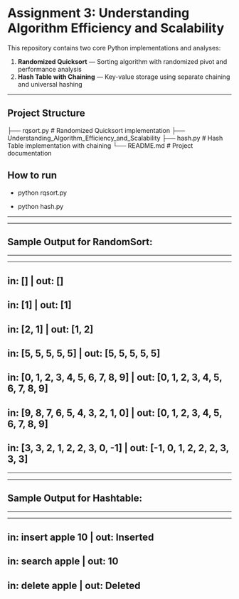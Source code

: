 # Assignment 3: Understanding Algorithm Efficiency and Scalability

This repository contains two core Python implementations and analyses:

1. **Randomized Quicksort** — Sorting algorithm with randomized pivot and performance analysis  
2. **Hash Table with Chaining** — Key-value storage using separate chaining and universal hashing  

---

## Project Structure
├── rqsort.py # Randomized Quicksort implementation
├── Understanding_Algorithm_Efficiency_and_Scalability
├── hash.py # Hash Table implementation with chaining
└── README.md # Project documentation

## How to run

- python rqsort.py

- python hash.py

----------------------------------------
----------------------------------------
## Sample Output for RandomSort:
----------------------------------------
----------------------------------------
in:  []
| out: []
----------------------------------------
in:  [1]
| out: [1]
----------------------------------------
in:  [2, 1]
| out: [1, 2]
----------------------------------------
in:  [5, 5, 5, 5, 5]
| out: [5, 5, 5, 5, 5]
----------------------------------------
in:  [0, 1, 2, 3, 4, 5, 6, 7, 8, 9]
| out: [0, 1, 2, 3, 4, 5, 6, 7, 8, 9]
----------------------------------------
in:  [9, 8, 7, 6, 5, 4, 3, 2, 1, 0]
| out: [0, 1, 2, 3, 4, 5, 6, 7, 8, 9]
----------------------------------------
in:  [3, 3, 2, 1, 2, 2, 3, 0, -1]
| out: [-1, 0, 1, 2, 2, 2, 3, 3, 3]
----------------------------------------
----------------------------------------
----------------------------------------

## Sample Output for Hashtable:
----------------------------------------
----------------------------------------
in: insert apple 10
| out: Inserted
----------------------------------------
in: search apple
| out: 10
----------------------------------------
in: delete apple
| out: Deleted
----------------------------------------
